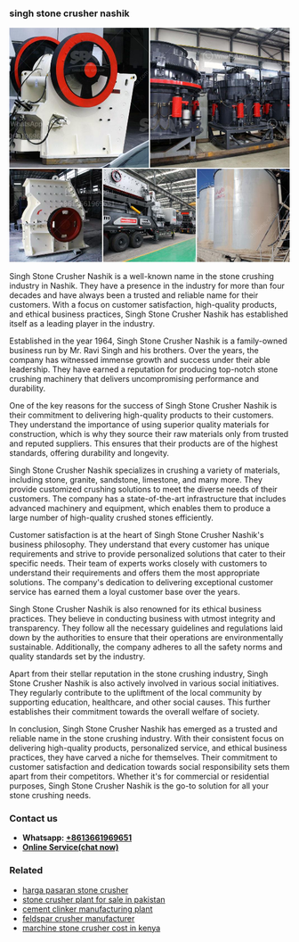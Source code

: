 <h3>singh stone crusher nashik</h3><img src='1708322999.jpg' alt=''><p>Singh Stone Crusher Nashik is a well-known name in the stone crushing industry in Nashik. They have a presence in the industry for more than four decades and have always been a trusted and reliable name for their customers. With a focus on customer satisfaction, high-quality products, and ethical business practices, Singh Stone Crusher Nashik has established itself as a leading player in the industry.</p><p>Established in the year 1964, Singh Stone Crusher Nashik is a family-owned business run by Mr. Ravi Singh and his brothers. Over the years, the company has witnessed immense growth and success under their able leadership. They have earned a reputation for producing top-notch stone crushing machinery that delivers uncompromising performance and durability.</p><p>One of the key reasons for the success of Singh Stone Crusher Nashik is their commitment to delivering high-quality products to their customers. They understand the importance of using superior quality materials for construction, which is why they source their raw materials only from trusted and reputed suppliers. This ensures that their products are of the highest standards, offering durability and longevity.</p><p>Singh Stone Crusher Nashik specializes in crushing a variety of materials, including stone, granite, sandstone, limestone, and many more. They provide customized crushing solutions to meet the diverse needs of their customers. The company has a state-of-the-art infrastructure that includes advanced machinery and equipment, which enables them to produce a large number of high-quality crushed stones efficiently.</p><p>Customer satisfaction is at the heart of Singh Stone Crusher Nashik's business philosophy. They understand that every customer has unique requirements and strive to provide personalized solutions that cater to their specific needs. Their team of experts works closely with customers to understand their requirements and offers them the most appropriate solutions. The company's dedication to delivering exceptional customer service has earned them a loyal customer base over the years.</p><p>Singh Stone Crusher Nashik is also renowned for its ethical business practices. They believe in conducting business with utmost integrity and transparency. They follow all the necessary guidelines and regulations laid down by the authorities to ensure that their operations are environmentally sustainable. Additionally, the company adheres to all the safety norms and quality standards set by the industry.</p><p>Apart from their stellar reputation in the stone crushing industry, Singh Stone Crusher Nashik is also actively involved in various social initiatives. They regularly contribute to the upliftment of the local community by supporting education, healthcare, and other social causes. This further establishes their commitment towards the overall welfare of society.</p><p>In conclusion, Singh Stone Crusher Nashik has emerged as a trusted and reliable name in the stone crushing industry. With their consistent focus on delivering high-quality products, personalized service, and ethical business practices, they have carved a niche for themselves. Their commitment to customer satisfaction and dedication towards social responsibility sets them apart from their competitors. Whether it's for commercial or residential purposes, Singh Stone Crusher Nashik is the go-to solution for all your stone crushing needs.</p><h3>Contact us</h3><ul><li><strong>Whatsapp:&nbsp;<a href="https://wa.me/8613661969651">+8613661969651</a></strong></li><li><a href="https://swt.shibang-china.com/?git&amp;zhl&amp;singh stone crusher nashik"><strong>Online Service(chat now)</strong></a></li></ul><h3>Related</h3><ul><li><a href='harga pasaran stone crusher.md'>harga pasaran stone crusher</a></li><li><a href='stone crusher plant for sale in pakistan.md'>stone crusher plant for sale in pakistan</a></li><li><a href='cement clinker manufacturing plant.md'>cement clinker manufacturing plant</a></li><li><a href='feldspar crusher manufacturer.md'>feldspar crusher manufacturer</a></li><li><a href='marchine stone crusher cost in kenya.md'>marchine stone crusher cost in kenya</a></li></ul>